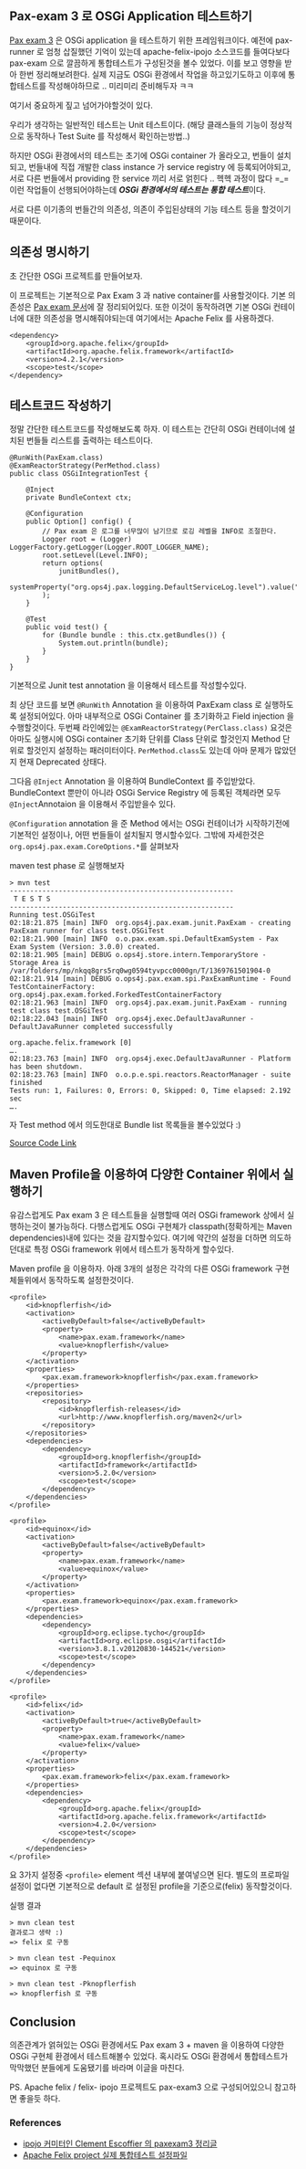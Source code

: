 ## Pax-exam 3 로 OSGi Application 테스트하기 

[Pax exam 3](https://ops4j1.jira.com/wiki/display/PAXEXAM3/Pax+Exam) 은 OSGi application 을 테스트하기 위한 프레임워크이다. 예전에 pax-runner 로 엄청 삽질했던 기억이 있는데 apache-felix-ipojo 소스코드를 들여다보다 pax-exam 으로 깔끔하게 통합테스트가 구성된것을 볼수 있었다.  이를 보고 영향을 받아 한번 정리해보려한다. 실제 지금도 OSGi 환경에서 작업을 하고있기도하고 이후에 통합테스트를 작성해야하므로 .. 미리미리 준비해두자 ㅋㅋ 

여기서 중요하게 짚고 넘어가야할것이 있다. 

우리가 생각하는 일반적인 테스트는 Unit 테스트이다. (해당 클래스들의 기능이 정상적으로 동작하나 Test Suite 를 작성해서 확인하는방법..)

하지만 OSGi 환경에서의 테스트는 초기에 OSGi container 가 올라오고, 번들이 설치되고, 번들내에 직접 개발한 class instance 가 service registry 에 등록되어야되고, 서로 다른 번들에서 providing 한 service 끼리 서로 얽힌다 .. 헥헥 과정이 많다 =_= 이런 작업들이 선행되어야하는데 ***OSGi 환경에서의 테스트는 통합 테스트***이다. 

서로 다른 이기종의 번들간의 의존성, 의존이 주입된상태의 기능 테스트 등을 할것이기 때문이다.  

## 의존성 명시하기 

초 간단한 OSGi 프로젝트를 만들어보자. 

이 프로젝트는 기본적으로 Pax Exam 3 과 native container를 사용할것이다. 기본 의존성은 [Pax exam 문서](https://ops4j1.jira.com/wiki/display/PAXEXAM3/Maven+Dependencies#MavenDependencies-NativeContainerExample)에 잘 정리되어있다.  또한 이것이 동작하려면 기본 OSGi 컨테이너에 대한 의존성을 명시해줘야되는데 여기에서는 Apache Felix 를 사용하겠다. 

	<dependency>
    	<groupId>org.apache.felix</groupId>
    	<artifactId>org.apache.felix.framework</artifactId>
    	<version>4.2.1</version>
    	<scope>test</scope>
	</dependency>
	

## 테스트코드 작성하기 

정말 간단한 테스트코드를 작성해보도록 하자. 이 테스트는 간단히 OSGi 컨테이너에 설치된 번들들 리스트를 출력하는 테스트이다. 


	@RunWith(PaxExam.class)
	@ExamReactorStrategy(PerMethod.class)
	public class OSGiIntegrationTest {

    	@Inject
    	private BundleContext ctx;

    	@Configuration
    	public Option[] config() {
        	// Pax exam 은 로그를 너무많이 남기므로 로깅 레벨을 INFO로 조절한다.
        	Logger root = (Logger) LoggerFactory.getLogger(Logger.ROOT_LOGGER_NAME);
        	root.setLevel(Level.INFO);
        	return options(
                junitBundles(),
				systemProperty("org.ops4j.pax.logging.DefaultServiceLog.level").value("WARN")
        	);
    	}

    	@Test
    	public void test() {
        	for (Bundle bundle : this.ctx.getBundles()) {
            	System.out.println(bundle);
        	}
    	}
	}
	
	
기본적으로 Junit test annotation 을 이용해서 테스트를 작성할수있다. 

최 상단 코드를 보면 `@RunWith` Annotation 을 이용하여 PaxExam class 로 실행하도록 설정되어있다. 아마 내부적으로 OSGi Container 를 초기화하고 Field injection 을 수행할것이다. 
두번째 라인에있는 `@ExamReactorStrategy(PerClass.class)` 요것은 아마도 실행시에 OSGi container 초기화 단위를 Class 단위로 할것인지 Method 단위로 할것인지 설정하는 패러미터이다. `PerMethod.class`도 있는데 아마 문제가 많았던지 현재 Deprecated 상태다. 


그다음 `@Inject` Annotation 을 이용하여 BundleContext 를 주입받았다. BundleContext 뿐만이 아니라 OSGi Service Registry 에 등록된 객체라면 모두 `@Inject`Annotaion 을 이용해서 주입받을수 있다. 


`@Configuration` annotation 을 준 Method 에서는 OSGi 컨테이너가 시작하기전에 기본적인 설정이나, 어떤 번들들이 설치될지 명시할수있다. 그밖에 자세한것은 `org.ops4j.pax.exam.CoreOptions.*`를 살펴보자 


maven test phase 로 실행해보자 

	> mvn test
	-------------------------------------------------------
	 T E S T S
	-------------------------------------------------------
	Running test.OSGiTest
	02:18:21.875 [main] INFO  org.ops4j.pax.exam.junit.PaxExam - creating PaxExam runner for class test.OSGiTest
	02:18:21.900 [main] INFO  o.o.pax.exam.spi.DefaultExamSystem - Pax Exam System (Version: 3.0.0) created.
	02:18:21.905 [main] DEBUG o.ops4j.store.intern.TemporaryStore - Storage Area is /var/folders/mp/nkqq8grs5rq0wg0594tyvpcc0000gn/T/1369761501904-0
	02:18:21.914 [main] DEBUG o.ops4j.pax.exam.spi.PaxExamRuntime - Found TestContainerFactory: org.ops4j.pax.exam.forked.ForkedTestContainerFactory
	02:18:21.963 [main] INFO  org.ops4j.pax.exam.junit.PaxExam - running test class test.OSGiTest
	02:18:22.043 [main] INFO  org.ops4j.exec.DefaultJavaRunner - DefaultJavaRunner completed successfully

	org.apache.felix.framework [0]
	….
	02:18:23.763 [main] INFO  org.ops4j.exec.DefaultJavaRunner - Platform has been shutdown.
	02:18:23.763 [main] INFO  o.o.p.e.spi.reactors.ReactorManager - suite finished
	Tests run: 1, Failures: 0, Errors: 0, Skipped: 0, Time elapsed: 2.192 sec
	…. 
	
자 Test method 에서 의도한대로 Bundle list 목록들을 볼수있었다 :) 

[Source Code Link](https://github.com/dsdstudio/blog-paxexam3-test/commit/b8556da3182a365a73379364fadbb81c901268c9)

## Maven Profile을 이용하여 다양한 Container 위에서 실행하기 

유감스럽게도 Pax exam 3 은 테스트들을 실행할때 여러 OSGi framework 상에서 실행하는것이 불가능하다. 
다행스럽게도 OSGi 구현체가 classpath(정확하게는 Maven dependencies)내에 있다는 것을 감지할수있다. 여기에 약간의 설정을 더하면 의도하던대로 특정 OSGi framework 위에서 테스트가 동작하게 할수있다. 

Maven profile 을 이용하자. 아래 3개의 설정은 각각의 다른 OSGi framework 구현체들위에서 동작하도록 설정한것이다. 

	<profile>
		<id>knopflerfish</id>
		<activation>
			<activeByDefault>false</activeByDefault>
			<property>
				<name>pax.exam.framework</name>
				<value>knopflerfish</value>
			</property>
		</activation>
		<properties>
			<pax.exam.framework>knopflerfish</pax.exam.framework>
		</properties>
		<repositories>
			<repository>
				<id>knopflerfish-releases</id>
				<url>http://www.knopflerfish.org/maven2</url>
			</repository>
		</repositories>
		<dependencies>
			<dependency>
				<groupId>org.knopflerfish</groupId>
				<artifactId>framework</artifactId>
				<version>5.2.0</version>
				<scope>test</scope>
			</dependency>
		</dependencies>
	</profile>

	<profile>
		<id>equinox</id>
		<activation>
			<activeByDefault>false</activeByDefault>
			<property>
				<name>pax.exam.framework</name>
				<value>equinox</value>
			</property>
		</activation>
		<properties>
			<pax.exam.framework>equinox</pax.exam.framework>
		</properties>
		<dependencies>
			<dependency>
				<groupId>org.eclipse.tycho</groupId>
				<artifactId>org.eclipse.osgi</artifactId>
				<version>3.8.1.v20120830-144521</version>
				<scope>test</scope>
			</dependency>
		</dependencies>
	</profile>

	<profile>
		<id>felix</id>
		<activation>
			<activeByDefault>true</activeByDefault>
			<property>
				<name>pax.exam.framework</name>
				<value>felix</value>
			</property>
		</activation>
		<properties>
			<pax.exam.framework>felix</pax.exam.framework>
		</properties>
		<dependencies>
			<dependency>
				<groupId>org.apache.felix</groupId>
				<artifactId>org.apache.felix.framework</artifactId>
				<version>4.2.0</version>
				<scope>test</scope>
			</dependency>
		</dependencies>
	</profile>  
	
요 3가지 설정중 `<profile>` element 섹션 내부에 붙여넣으면 된다. 별도의 프로파일설정이 없다면 기본적으로 default 로 설정된 profile을 기준으로(felix) 동작할것이다. 

실행 결과 

	> mvn clean test 
	결과로그 생략 :) 
	=> felix 로 구동 
	
	> mvn clean test -Pequinox 
	=> equinox 로 구동  
	
	> mvn clean test -Pknopflerfish
	=> knopflerfish 로 구동 
	

## Conclusion 
의존관계가 얽혀있는 OSGi 환경에서도 Pax exam 3 + maven 을 이용하여 다양한 OSGi 구현체 환경에서 테스트해볼수 있었다. 혹시라도 OSGi 환경에서 통합테스트가 막막했던 분들에게 도움됐기를 바라며 이글을 마친다. 

PS. Apache felix / felix- ipojo 프로젝트도 pax-exam3 으로 구성되어있으니 참고하면 좋을듯 하다. 

### References 


- [ipojo 커미터인 Clement Escoffier 의 paxexam3 정리글](http://www.dynamis-technologies.com/blog/testing-osgi-applications-on-several-frameworks-with-pax-exam-3/)
- [Apache Felix project 실제 통합테스트 설정파일](https://github.com/apache/felix/blob/trunk/ipojo/runtime/api-it/pom.xml)